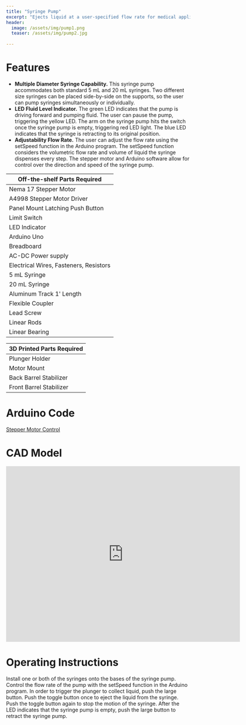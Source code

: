```yaml
---
title: "Syringe Pump"
excerpt: "Ejects liquid at a user-specified flow rate for medical applications."
header:
  image: /assets/img/pump1.png
  teaser: /assets/img/pump2.jpg
   
---
```


# Features

* **Multiple Diameter Syringe Capability.** This syringe pump accommodates both standard 5 mL and 20 mL syringes. Two different size syringes can be placed side-by-side on the supports, so the user can pump syringes simultaneously or individually.
* **LED Fluid Level Indicator.** The green LED indicates that the pump is driving forward and pumping fluid. The user can pause the pump, triggering the yellow LED. The arm on the syringe pump hits the switch once the syringe pump is empty, triggering red LED light. The blue LED indicates that the syringe is retracting to its original position.
* **Adjustability Flow Rate.** The user can adjust the flow rate using the setSpeed function in the Arduino program. The setSpeed function considers the volumetric flow rate and volume of liquid the syringe dispenses every step. The stepper motor and Arduino software allow for control over the direction and speed of the syringe pump. 

| Off-the-shelf Parts Required              |
|----------------------------------------|
| Nema 17 Stepper Motor   |
| A4998 Stepper Motor Driver             |
| Panel Mount Latching Push Button       |
| Limit Switch                           |
| LED Indicator                          |
| Arduino Uno                            |
| Breadboard                             |
| AC-DC Power supply                     |
| Electrical Wires, Fasteners, Resistors |
| 5 mL Syringe                           |
| 20 mL Syringe                          |
| Aluminum Track 1' Length               |
| Flexible Coupler                       |
| Lead Screw                             |
| Linear Rods                            |
| Linear Bearing                         |

| 3D Printed Parts Required       |
|-------------------------|
| Plunger Holder          |
| Motor Mount             |
| Back Barrel Stabilizer  |
| Front Barrel Stabilizer |

# Arduino Code
[Stepper Motor Control](https://github.com/rhurwitz33/rhurwitz33.github.io/blob/44a8f7b178433f448ab2431ac1ab4e5498513ae2/_drafts/steppermotorfinal.ino "Arduino Code Syringe Pump")

# CAD Model
<iframe src="https://vanderbilt643.autodesk360.com/shares/public/SH35dfcQT936092f0e430f512e2512051b03?mode=embed" width="640" height="480" allowfullscreen="true" webkitallowfullscreen="true" mozallowfullscreen="true"  frameborder="0"></iframe>

# Operating Instructions
Install one or both of the syringes onto the bases of the syringe pump. Control the flow rate of the pump with the setSpeed function in the Arduino program. In order to trigger the plunger to collect liquid, push the large button. Push the toggle button once to eject the liquid from the syringe. Push the toggle button again to stop the motion of the syringe. After the LED indicates that the syringe pump is empty, push the large button to retract the syringe pump. 
